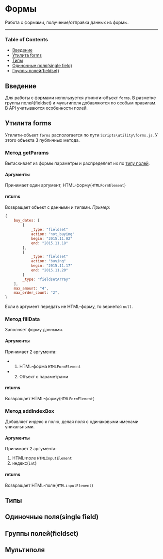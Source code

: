 # Формы
Работа с формами, получение/отправка данных из формы.
___
### <a id="table-of-contents"></a> Table of Contents
* [Введение](#intro)
* [Утилита forms](#utility)
* [Типы](#types)
* [Одиночные поля(single field)](#sigle)
* [Группы полей(fieldset)](#fieldset)


## <a id="intro"></a> Введение
Для работы с формами используется утилити-объект `forms`. В разметке группы полей(fieldset) и мультиполя добавляются по особым правилам. В API учитываются особенности полей.

## <a id="utility"></a> Утилита forms
Утилити-объект `forms` распологается по пути `Scripts\utility\forms.js`.
У этого объекта 3 публичных метода.

### Метод getParams
Вытаскивает из формы параметры и распределяет их по [типу полей](#types).

#### Аргументы
Принимает один аргумент, HTML-форму(`HTMLFormElement`)

#### returns
Возвращает объект с данными и типами.
*Пример:*
``` javascript
{
    buy_dates: [
        {
            _type: "fieldset"
            action: "not_buying"
            begin: "2015.11.02"
            end: "2015.11.18"
        },
        {
            _type: "fieldset"
            action: "buying"
            begin: "2015.11.17"
            end: "2015.11.20"
        }
        _type: "fieldsetArray"
    ],
    max_amount: "4",
    max_order_count: "2",
}
```

Если в аргумент передать не HTML-форму, то вернется `null`.

### Метод fillData
Заполняет форму данными.

#### Аргументы
Принимает 2 аргумента:
- 1. HTML-форма `HTMLFormElement`
- 2. Объект с параметрами

#### returns
Возвращает HTML-форму(`HTMLFormElement`)

### Метод addIndexBox
Добавляет индекс к полю, делая поля с одинаковыми именами уникальными.

#### Аргументы
Принимает 2 аргумента:
1. HTML-поле `HTMLInputElement`
2. индекс(`int`)

#### returns
Возвращает HTML-поле(`HTMLinputElement`)

## <a id="types"></a> Типы
## <a id="sigle"></a> Одиночные поля(single field)
## <a id="fieldset"></a> Группы полей(fieldset)
## <a id="multi"></a> Мультиполя
